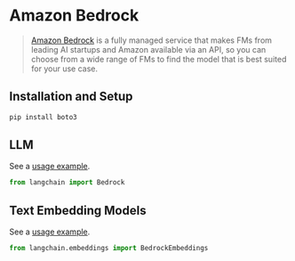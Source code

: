# Amazon Bedrock

>[Amazon Bedrock](https://aws.amazon.com/bedrock/) is a fully managed service that makes FMs from leading AI startups and Amazon available via an API, so you can choose from a wide range of FMs to find the model that is best suited for your use case.

## Installation and Setup

```bash
pip install boto3
```

## LLM

See a [usage example](../modules/models/llms/integrations/bedrock.ipynb).

```python
from langchain import Bedrock
```

## Text Embedding Models

See a [usage example](../modules/models/text_embedding/examples/bedrock.ipynb).
```python
from langchain.embeddings import BedrockEmbeddings
```
